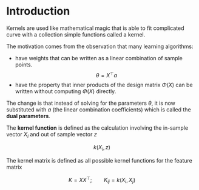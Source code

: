 #  Introduction

Kernels are used like mathematical magic that is able to fit complicated curve with a collection simple functions called a kernel.

The motivation comes from the observation that many learning algorithms:

* have weights that can be written as a linear combination of sample points.
    $$
    \theta =  X^\top a
    $$
* have the property that inner products of the design matrix $\Phi(X)$ can be written without computing $\Phi(X)$ directly.

The change is that instead of solving for the parameters $\theta$, it is now substituted with $a$ (the linear combination coefficients) which is called the **dual parameters**.

The **kernel function** is defined as the calculation involving the in-sample vector $X_i$ and out of sample vector $z$

$$
k(X_i, z)
$$

The kernel matrix is defined as all possible kernel functions for the feature matrix

$$
K = XX^\top; \qquad K_{ij} = k(X_i,X_j)
$$